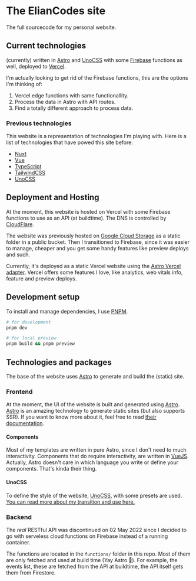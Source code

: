 # The ElianCodes site

The full sourcecode for my personal website.

## Current technologies

(currently) written in [Astro](https://astro.build) and [UnoCSS](https://unocss.dev) with some [Firebase](https://firebase.com) functions as well, deployed to [Vercel](https://vercel.com).

I'm actually looking to get rid of the Firebase functions, this are the options I'm thinking of:

1. Vercel edge functions with same functionallity.
1. Process the data in Astro with API routes.
1. Find a totally different approach to process data.

### Previous technologies

This website is a representation of technologies I'm playing with. Here is a list of technologies that have powed this site before:

- [Nuxt](<https://nuxtjs.org>)
- [Vue](<https://vuejs.org>)
- [TypeScript](<https://www.typescript-lang.com>)
- [TailwindCSS](<https://tailwindcss.com>)
- [UnoCSS](https://unocss.dev)

## Deployment and Hosting

At the moment, this website is hosted on Vercel with some Firebase functions to use as an API (at buildtime). The DNS is controlled by [CloudFlare](https://www.cloudflare.com).

The website was previously hosted on [Google Cloud Storage](https://cloud.google.com/storage) as a static folder in a public bucket. Then I transitioned to Firebase, since it was easier to manage, cheaper and you get some handy features like preview deploys and such.

Currently, it's deployed as a static Vercel website using the [Astro Vercel adapter](https://docs.astro.build/en/guides/integrations-guide/vercel/). Vercel offers some features I love, like analytics, web vitals info, feature and preview deploys.

## Development setup

To install and manage dependencies, I use [PNPM](https://pnpm.io/).

```bash
# for development
pnpm dev

# for local preview
pnpm build && pnpm preview
```

## Technologies and packages

The base of the website uses [Astro](https://astro.build) to generate and build the (static) site.

### Frontend

At the moment, the UI of the website is built and generated using [Astro](https://astro.build). [Astro](https://astro.build) is an amazing technology to generate static sites (but also supports SSR). If you want to know more about it, feel free to read [their documentation](https://docs.astro.build/getting-started).

#### Components

Most of my templates are written in pure Astro, since I don't need to much interactivity. Components that do require interactivity, are written in [VueJS](https://vuejs.org). Actually, Astro doesn't care in which language you write or define your components. That's kinda their thing.

#### UnoCSS

To define the style of the website, [UnoCSS](https://unocss.dev), with some presets are used. [You can read more about my transition and use here.](<https://www.elian.codes/blog/23-02-11-implementing-unocss-in-astro>)

### Backend

The _real_ RESTful API was discontinued on 02 May 2022 since I decided to go with serveless cloud functions on Firebase instead of a running container.

The functions are located in the `functions/` folder in this repo. Most of them are only fetched and used at build time (Yay Astro 🙌). For example, the events list, these are fetched from the API at buildtime, the API itself gets them from Firestore.
